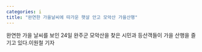 ```yaml
---
categories: i
title: "완연한 가을날씨에 따가운 햇살 안고 모악산 가을산행"
---
```

완연한 가을 날씨를 보인 24일 완주군 모악산을 찾은 시민과 등산객들이 가을 산행을 즐기고 있다.이원철 기자